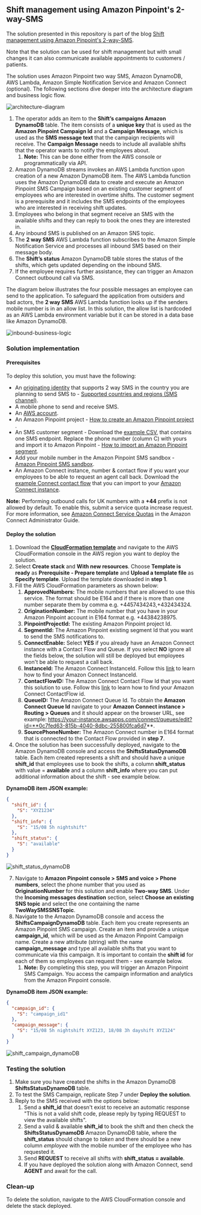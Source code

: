 ## Shift management using Amazon Pinpoint's 2-way-SMS

The solution presented in this repository is part of the blog [Shift management using Amazon Pinpoint's 2-way-SMS]().

Note that the solution can be used for shift management but with small changes it can also communicate available appointments to customers / patients.

The solution uses Amazon Pinpoint two way SMS, Amazon DynamoDB, AWS Lambda, Amazon Simple Notification Service and Amazon Connect (optional). The following sections dive deeper into the architecture diagram and business logic flow.

 ![architecture-diagram](assets/architecture-diagram.PNG)

1. The operator adds an item to the **Shift’s campaigns Amazon DynamoDB** table. The item consists of a **unique key** that is used as the **Amazon Pinpoint Campaign Id** and a **Campaign Message**, which is used as the **SMS message text** that the campaign recipients will receive. The **Campaign Message** needs to include all available shifts that the operator wants to notify the employees about.
    1. **Note:** This can be done either from the AWS console or programmatically via API.
2. Amazon DynamoDB streams invokes an AWS Lambda function upon creation of a new Amazon DynamoDB item. The AWS Lambda function uses the Amazon DynamoDB data to create and execute an Amazon Pinpoint SMS Campaign based on an existing customer segment of employees who are interested in overtime shifts. The customer segment is a prerequisite and it includes the SMS endpoints of the employees who are interested in receiving shift updates.
3. Employees who belong in that segment receive an SMS with the available shifts and they can reply to book the ones they are interested in.
4. Any inbound SMS is published on an Amazon SNS topic.
5. The **2 way SMS** AWS Lambda function subscribes to the Amazon Simple Notification Service and processes all inbound SMS based on their message body.
6. The **Shift’s status** Amazon DynamoDB table stores the status of the shifts, which gets updated depending on the inbound SMS.
7. If the employee requires further assistance, they can trigger an Amazon Connect outbound call via SMS.

The diagram below illustrates the four possible messages an employee can send to the application. To safeguard the application from outsiders and bad actors, the **2 way SMS** AWS Lambda function looks up if the senders mobile number is in an allow list. In this solution, the allow list is hardcoded as an AWS Lambda environment variable but it can be stored in a data base like Amazon DynamoDB.

 ![inbound-business-logic](assets/inbound-sms-business-logic.png)

### Solution implementation

#### Prerequisites

To deploy this solution, you must have the following:

* An [originating identity](https://docs.aws.amazon.com/pinpoint/latest/userguide/channels-sms-originating-identities.html) that supports 2 way SMS in the country you are planning to send SMS to - [Supported countries and regions (SMS channel)](https://docs.aws.amazon.com/pinpoint/latest/userguide/channels-sms-countries.html).
* A mobile phone to send and receive SMS.
* An [AWS account](https://aws.amazon.com/premiumsupport/knowledge-center/create-and-activate-aws-account/).
* An Amazon Pinpoint project - [How to create an Amazon Pinpoint project](https://catalog.workshops.aws/amazon-pinpoint-customer-experience/en-US/prerequisites/create-a-project) .
* An SMS customer segment - Download the [example CSV](https://github.com/aws-samples/pinpoint-shift-management-2-way-sms/blob/main/assets/Pinpoint_Imported_SMS_Segment.csv), that contains one SMS endpoint. Replace the phone number (column C) with yours and import it to Amazon Pinpoint - [How to import an Amazon Pinpoint segment](https://docs.aws.amazon.com/pinpoint/latest/userguide/segments-importing.html).
* Add your mobile number in the Amazon Pinpoint SMS sandbox - [Amazon Pinpoint SMS sandbox](https://docs.aws.amazon.com/pinpoint/latest/userguide/channels-sms-sandbox.html).
* An Amazon Connect instance, number & contact flow if you want your employees to be able to request an agent call back. Download the [example Connect contact flow](https://github.com/aws-samples/pinpoint-shift-management-2-way-sms/blob/main/assets/Connect-ContactFlow-Example) that you can import to your [Amazon Connect instance](https://docs.aws.amazon.com/connect/latest/adminguide/contact-flow-import-export.html).

**Note:** Performing outbound calls for UK numbers with a **+44** prefix is not allowed by default. To enable this, submit a service quota increase request. For more information, see [Amazon Connect Service Quotas](https://docs.aws.amazon.com/connect/latest/adminguide/amazon-connect-service-limits.html) in the Amazon Connect Administrator Guide.

#### Deploy the solution

1. Download the [**CloudFormation template**](https://github.com/aws-samples/pinpoint-shift-management-2-way-sms) and navigate to the AWS CloudFormation console in the AWS region you want to deploy the solution.
2. Select **Create stack** and **With new resources**. Choose **Template is ready** as **Prerequisite - Prepare template** and **Upload a template file** as **Specify template**. Upload the template downloaded in **step 1**.
3. Fill the AWS CloudFormation parameters as shown below:
    1. **ApprovedNumbers:** The mobile numbers that are allowed to use this service. The format should be E164 and if there is more than one number separate them by comma e.g. +4457434243,+432434324.
    2. **OriginationNumber:** The mobile number that you have in your Amazon Pinpoint account in E164 format e.g. +44384238975.
    3. **PinpointProjectId:** The existing Amazon Pinpoint project Id.
    4. **SegmentId:** The Amazon Pinpoint existing segment Id that you want to send the SMS notifications to.
    5. **ConnectEnable:** Select **YES** if you already have an Amazon Connect instance with a Contact Flow and Queue. If you select **NO** ignore all the fields below, the solution will still be deployed but employees won't be able to request a call back.
    6. **InstanceId:** The Amazon Connect InstanceId. Follow this [link](https://docs.aws.amazon.com/connect/latest/adminguide/find-instance-arn.html) to learn how to find your Amazon Connect InstanceId.
    7. **ContactFlowID:** The Amazon Connect Contact Flow Id that you want this solution to use. Follow this [link](https://docs.aws.amazon.com/connect/latest/adminguide/find-contact-flow-id.html) to learn how to find your Amazon Connect ContactFlow id.
    8. **QueueID:** The Amazon Connect Queue Id. To obtain the **Amazon Connect Queue Id** navigate to your **Amazon Connect instance > Routing > Queues** and it should appear on the browser URL, see example: https://your-instance.awsapps.com/connect/queues/edit?id=**0c7fed63-815b-4040-8dbc-255800fca6d7**.
    9. **SourcePhoneNumber:** The Amazon Connect number in E164 format that is connected to the Contact Flow provided in **step 7**.
4. Once the solution has been successfully deployed, navigate to the Amazon DynamoDB console and access the **ShiftsStatusDynamoDB** table. Each item created represents a shift and should have a unique **shift_id** that employees use to book the shifts, a column **shift_status** with value = **available** and a column **shift_info** where you can put additional information about the shift - see example below.

**DynamoDB item JSON example:**
``` JSON
{
  "shift_id": {
    "S": "XYZ1234"
  },
  "shift_info": {
    "S": "15/08 5h nightshift"
  },
  "shift_status": {
    "S": "available"
  }
}
```
![shift_status_dynamoDB](assets/shift_status_dynamoDB.png)

7. Navigate to **Amazon Pinpoint console > SMS and voice > Phone numbers**, select the phone number that you used as **OriginationNumber** for this solution and enable **Two-way SMS**. Under the **Incoming messages destination** section, select **Choose an existing SNS topic** and select the one containing the name **TwoWaySMSSNSTopic**.
8. Navigate to the Amazon DynamoDB console and access the **ShiftsCampaignDynamoDB** table. Each item you create represents an Amazon Pinpoint SMS campaign. Create an item and provide a unique **campaign_id**, which will be used as the Amazon Pinpoint Campaign name. Create a new attribute (string) with the name **campaign_message** and type all available shifts that you want to communicate via this campaign. It is important to contain the **shift id** for each of them so employees can request them - see example below. 
    1. **Note:** By completing this step, you will trigger an Amazon Pinpoint SMS Campaign. You access the campaign information and analytics from the Amazon Pinpoint console.

**DynamoDB item JSON example:**
``` JSON
{
  "campaign_id": {
    "S": "campaign_id1"
  },
  "campaign_message": {
    "S": "15/08 5h nightshift XYZ123, 18/08 3h dayshift XYZ124"
  }
}
```

![shift_campaign_dynamoDB](assets/shift_campaign_dynamoDB.png)

### Testing the solution

1. Make sure you have created the shifts in the Amazon DynamoDB **ShiftsStatusDynamoDB** table.
2. To test the SMS Campaign, replicate Step 7 under **Deploy the solution**.
3. Reply to the SMS received with the options below:
    1. Send a **shift_id** that doesn't exist to receive an automatic response "This is not a valid shift code, please reply by typing REQUEST to view the available shifts".
    2. Send a valid & available **shift_id** to book the shift and then check the **ShiftsStatusDynamoDB** Amazon DynamoDB table, where the **shift_status** should change to *taken* and there should be a new column *employee* with the mobile number of the employee who has requested it.
    3. Send **REQUEST** to receive all shifts with **shift_status = available**.
    4. If you have deployed the solution along with Amazon Connect, send **AGENT** and await for the call.

### Clean-up

To delete the solution, navigate to the AWS CloudFormation console and delete the stack deployed.
